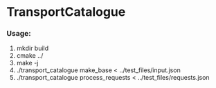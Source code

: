 # TransportCatalogue
### Usage:  
1. mkdir build
2. cmake ../
3. make -j
4. ./transport_catalogue make_base < ../test_files/input.json 
5. ./transport_catalogue process_requests < ../test_files/requests.json

